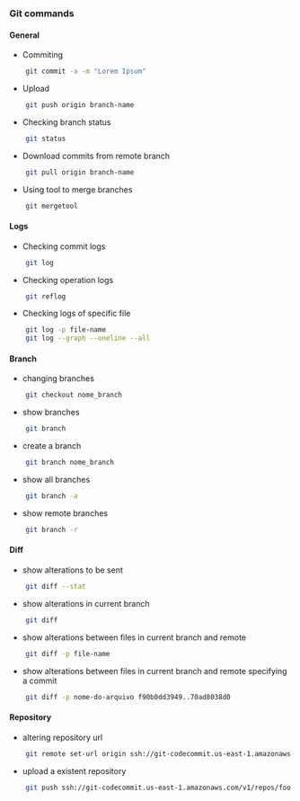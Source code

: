 ### Git commands

#### General
- Commiting
````bash
    git commit -a -m "Lorem Ipsum"
````
- Upload
````bash
    git push origin branch-name
````
- Checking branch status
````bash
    git status
````
- Download commits from remote branch
````bash
    git pull origin branch-name
````
- Using tool to merge branches
````bash
    git mergetool
````

#### Logs
- Checking commit logs
````bash
    git log
````
- Checking operation logs
````bash
    git reflog
````
- Checking logs of specific file
````bash
    git log -p file-name
    git log --graph --oneline --all
````

#### Branch
- changing branches
````bash
    git checkout nome_branch
````
- show branches
````bash
    git branch
````
- create a branch
````bash
    git branch nome_branch
````
- show all branches
````bash
    git branch -a
````
- show remote branches
````bash
    git branch -r
````

#### Diff
- show alterations to be sent
````bash
    git diff --stat
````
- show alterations in current branch
````bash
    git diff
````
- show alterations between files in current branch and remote
````bash
    git diff -p file-name
````
- show alterations between files in current branch and remote specifying a commit
````bash
    git diff -p nome-do-arquivo f90b0dd3949..70ad8038d0
````

#### Repository
- altering repository url
````bash
    git remote set-url origin ssh://git-codecommit.us-east-1.amazonaws.com/v1/repos/foo
````
- upload a existent repository
````bash
    git push ssh://git-codecommit.us-east-1.amazonaws.com/v1/repos/foo --all
````

